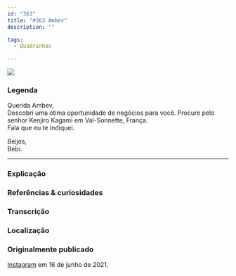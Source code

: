 ```yaml
---
id: "363"
title: "#363 Ambev"
description: ""

tags:
  - Quadrinhos

---
```


![](https://bebiodicionario-com.s3.amazonaws.com/media/posts/202106/201227484_773376673373004_6169382618371620277_n_17901563915049614.jpg)


### Legenda

Querida Ambev,  
Descobri uma ótima oportunidade de negócios para você. Procure pelo senhor Kenjiro Kagami em Val-Sonnette, França.  
Fala que eu te indiquei.

Beijos,  
Bebi.


---

### Explicação



### Referências & curiosidades


### Transcrição

### Localização


### Originalmente publicado

[Instagram](https://www.instagram.com/p//) em 16 de junho de 2021.
